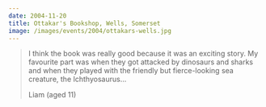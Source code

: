 ```yaml
---
date: 2004-11-20
title: Ottakar's Bookshop, Wells, Somerset
image: /images/events/2004/ottakars-wells.jpg
---
```


> I think the book was really good because it was an exciting story. My favourite part was when they got attacked by dinosaurs and sharks and when they played with the friendly but fierce-looking sea creature, the Ichthyosaurus...
> 
> <footer>Liam (aged 11)</footer>
